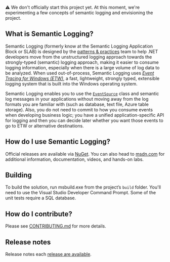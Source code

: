 :warning: We don't officially start this project yet. At this moment, we're experimenting a few concepts of semantic logging and envisioning the project.

## What is Semantic Logging?

Semantic Logging (formerly know at the Semantic Logging Application Block or SLAB) is designed by the
[patterns & practices](http://aka.ms/mspnp) team to help .NET developers move from the unstructured
logging approach towards the strongly-typed (semantic) logging approach, making it easier to consume
logging information, especially when there is a large volume of log data to be analyzed. When used
out-of-process, Semantic Logging uses [_Event Tracing for Windows (ETW)_][ETW], a fast, lightweight, strongly
typed, extensible logging system that is built into the Windows operating system.

Semantic Logging enables you to use the [`EventSource`][EventSource] class and semantic log messages in your
applications without moving away from the log formats you are familiar with (such as database, text
file, Azure table storage). Also, you do not need to commit to how you consume events when developing
business logic; you have a unified application-specific API for logging and then you can decide later
whether you want those events to go to ETW or alternative destinations.

## How do I use Semantic Logging?

Official releases are available via [NuGet](http://www.nuget.org/packages/EnterpriseLibrary.SemanticLogging/).
You can also head to [msdn.com](https://msdn.microsoft.com/en-us/library/dn774980.aspx) for additional
information, documentation, videos, and hands-on labs.

## Building

To build the solution, run msbuild.exe from the project’s `build` folder. You'll need to use the
Visual Studio Developer Command Prompt. Some of the unit tests require a SQL database.

## How do I contribute?

Please see [CONTRIBUTING.md](/CONTRIBUTING.md) for more details.

## Release notes

Release notes each [release are available](https://github.com/mspnp/semantic-logging/releases).

[ETW]: https://msdn.microsoft.com/en-us/library/windows/desktop/bb968803(v=vs.85).aspx
[EventSource]: https://msdn.microsoft.com/en-us/library/system.diagnostics.tracing.eventsource%28v=vs.110%29.aspx
